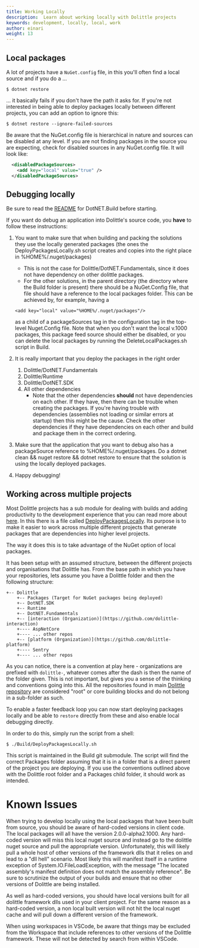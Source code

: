 ```yaml
---
title: Working Locally
description:  Learn about working locally with Dolittle projects
keywords: development, locally, local, work
author: einari
weight: 13
---
```

## Local packages

A lot of projects have a `NuGet.config` file, in this you'll often find a local source and if you do a ...

```shell
$ dotnet restore
```

... it basically fails if you don't have the path it asks for.
If you're not interested in being able to deploy packages locally between different projects, you can add an option
to ignore this:

```shell
$ dotnet restore --ignore-failed-sources
```

Be aware that the NuGet.config file is hierarchical in nature and sources can be disabled at any level. If you are not finding
packages in the source you are expecting, check for disabled sources in any NuGet.config file. It will look like:

```xml
  <disabledPackageSources>
    <add key="local" value="true" />
  </disabledPackageSources>
```

## Debugging locally

Be sure to read the [README](https://github.com/dolittle/DotNET.Build/blob/master/README.md) for DotNET.Build before starting.

If you want do debug an application into Dolittle's source code, you **have** to follow these instructions:

1. You want to make sure that when building and packing the solutions they use the locally generated packages (the ones the DeployPackagesLocally.sh script creates and copies into the right place in %HOME%/.nuget/packages)
    - This is not the case for Dolittle/DotNET.Fundamentals, since it does not have dependency on other dolittle packages.
    - For the other solutions, in the parent directory (the directory where the Build folder is present) there should be a NuGet.Config file, that file should have a reference to the local packages folder.
      This can be achieved by, for example, having a
    ```
    <add key="local" value="%HOME%/.nuget/packages"/>
    ```
    as a child of a packageSources tag in the configuration tag in the top-level Nuget.Config file.
    Note that when you don't want the local v.1000 packages, this package feed source should either be disabled, or you can delete the local packages by running the DeleteLocalPackages.sh script in Build.
2. It is really important that you deploy the packages in the right order

    1. Dolittle/DotNET.Fundamentals
    2. Dolittle/Runtime
    3. Dolittle/DotNET.SDK
    4. All other dependencies
        - Note that the other dependencies **should** not have dependencies on each other. If they have, then there can be trouble when creating the packages.
          If you're having trouble with dependencies (assemblies not loading or similar errors at startup) then this might be the cause. Check the other dependencies if they have dependencies on each other and build and package them in the correct ordering.

3. Make sure that the application that you want to debug also has a packageSource reference to %HOME%/.nuget/packages. Do a dotnet clean && nuget restore && dotnet restore to ensure that the solution is using the locally deployed packages.

4. Happy debugging!

## Working across multiple projects

Most Dolittle projects has a sub module for dealing with builds and adding productivity to the development experience that you can read more about [here](https://github.com/dolittle/DotNET.Build).
In this there is a file called [DeployPackagesLocally](https://github.com/dolittle/DotNET.Build/blob/master/DeployPackagesLocally.sh).
Its purpose is to make it easier to work across multiple different projects that generate packages that are dependencies into higher level
projects.

The way it does this is to take advantage of the NuGet option of local packages.

It has been setup with an assumed structure, between the different projects and organisations that Dolittle has.
From the base path in which you have your repositories, lets assume you have a Dolittle folder and then the following structure:

```shell
+-- Dolittle
    +-- Packages (Target for NuGet packages being deployed)
    +-- DotNET.SDK
    +-- Runtime
    +-- DotNET.Fundamentals
    +-- [interaction (Organization)](https://github.com/dolittle-interaction)
    +---- AspNetCore
    +---- ... other repos
    +-- [platform (Organization)](https://github.com/dolittle-platform)
    +---- Sentry
    +---- ... other repos
```

As you can notice, there is a convention at play here - organizations are prefixed with `dolittle-`, whatever comes after the dash is then the name of the folder given. This is not important, but gives you a sense of the thinking and conventions going into this. All the repositories found in main [Dolittle repository](https://github.com/dolittle) are considered "root" or core building blocks and do not belong in a sub-folder as such.

To enable a faster feedback loop you can now start deploying packages locally and be able to `restore` directly from these
and also enable local debugging directly.

In order to do this, simply run the script from a shell:

```shell
$ ./Build/DeployPackagesLocally.sh
```

This script is maintained in the Build git submodule. The script will find the correct Packages folder assuming that it is in a folder that is a direct parent of the project you are deploying. If you use the conventions outlined above with the Dolittle root folder and a Packages child folder, it should work as intended.

# Known Issues

When trying to develop locally using the local packages that have been built from source, you should be aware of hard-coded versions in client code. The local packages will all have the version 2.0.0-alpha2.1000. Any hard-coded version will miss this local nuget source and instead go to the dolittle nuget source and pull the appropriate version. Unfortunately, this will likely pull a whole host of
other versions of the framework dlls that it relies on and lead to a "dll hell" scenario. Most likely this will manifest itself in a runtime exception of System.IO.FileLoadException, with the message "The located assembly's manifest definition does not match the assembly reference". Be sure to scrutinize the output of your builds and ensure that no other versions of Dolittle are being installed.

As well as hard-coded versions, you should have local versions built for all dolittle framework dlls used in your client project. For the same reason as a hard-coded version, a non local built version will not hit the local nuget cache and will pull down a different version of the framework.

When using workspaces in VSCode, be aware that things may be excluded from the Workspace that include references to other versions of the Dolittle framework. These will not be detected by search from within VSCode.

